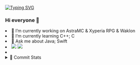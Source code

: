 [![Typing SVG](https://readme-typing-svg.demolab.com/?lines=Hi;it's+chifou)](https://git.io/typing-svg)
### Hi everyone 👋
<li> 🔭 I’m currently working on AstraMC & Xyperia RPG & Waklon<br/></li>
<li>🌱 I’m currently learning C++; C</li>
<li>💬 Ask me about Java; Swift <li>

<img src="https://github-readme-stats.vercel.app/api?username=chifouuu&theme=dark&show_icons=true">
<img src="https://github-readme-stats.vercel.app/api/top-langs/?username=chifouuu&theme=radical&layout=compact">
<li>
<details>
<summary>🎀 Commit Stats </summary>
<br>

<a href="https//www.github.com/chifouuu">
<picture>
  <source media="(prefers-color-scheme: light), (prefers-color-scheme: no-preference)" srcset="https://github-readme-activity-graph.cyclic.app/graph?username=chifouuu&bg_color=ffffff&color=333333&line=0891b2&area_color=1c1917&area=true&hide_border=true&custom_title=GitHub%20Commits%20Graph">
  <img alt="GitHub Commits Graph" src="https://github-readme-activity-graph.cyclic.app/graph?username=chifouuu&bg_color=151515&color=ffffff&line=0891b2&point=ffffff&area_color=1c1917&area=true&hide_border=true&custom_title=GitHub%20Commits%20Graph" />
</picture>
</a>
